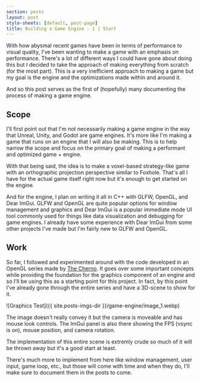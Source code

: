 ```yaml
---
section: posts
layout: post
style-sheets: [default, post-page]
title: Building a Game Engine - 1 | Start
---
```


With how abysmal recent games have been in terms of performance to visual quality, I've been wanting
to make a game with an emphasis on performance. There's a lot of different ways I could have gone 
about doing this but I decided to take the approach of making everything from scratch (for the most part). 
This is a very inefficient approach to making a game but my goal is the engine and the optimizations
made within and around it.

And so this post serves as the first of (hopefully) many documenting the process of making a game engine.


## Scope

I'll first point out that I'm not necessarily making a game engine in the way that Unreal, Unity, and Godot
are game engines. It's more like I'm making a game that runs on an engine that I will also be making. This
is to help narrow the scope and focus on the primary goal of making a performant and optimized game + engine.

With that being said, the idea is to make a voxel-based strategy-like game with an orthographic projection
perspective similar to Foxhole. That's all I have for the actual game itself right now but it's enough
to get started on the engine. 

And for the engine, I plan on writing it all in C++ with GLFW, OpenGL, and Dear ImGui. GLFW and OpenGL
are quite popular options for window management and graphics and Dear ImGui is a popular immediate 
mode UI tool commonly used for things like data visualization and debugging for game engines. 
I already have some experience with Dear ImGui from some other projects I've made but I'm fairly 
new to GLFW and OpenGL.


## Work

So far, I followed and experimented around with the code developed in an OpenGL series made by [The Cherno](https://www.youtube.com/@TheCherno).
It goes over some important concepts while providing the foundation for the graphics component of an engine
and so I'll be using this as a starting point for this project. In fact, by this point I've already gone
through the entire series and have a 3D-scene to show for it. 

![Graphics Test]({{ site.posts-imgs-dir }}/game-engine/image_1.webp)

The image doesn't really convey it but the camera is moveable and has mouse look controls. The ImGui
panel is also there showing the FPS (vsync is on), mouse position, and camera rotation.

The implementation of this entire scene is extremly crude so much of it will be thrown away but it's a 
good start at least.

There's much more to implement from here like window management, user input, game loop, etc.,
but those will come with time and when they do, I'll make sure to document them in the posts to come.

